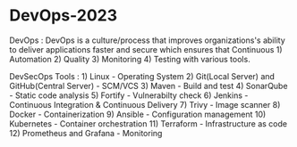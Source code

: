 # DevOps-2023
DevOps : DevOps is a culture/process that improves organizations's ability to deliver applications faster and secure which ensures that
Continuous 1) Automation
           2) Quality
           3) Monitoring
           4) Testing    with various tools.

DevSecOps Tools : 1) Linux - Operating System
               2) Git(Local Server) and GitHub(Central Server) - SCM/VCS
               3) Maven - Build and test
               4) SonarQube - Static code analysis
               5) Fortify - Vulnerabilty check
               6) Jenkins - Continuous Integration & Continuous Delivery
               7) Trivy - Image scanner
               8) Docker - Containerization
               9) Ansible - Configuration management
              10) Kubernetes - Container orchestration
              11) Terraform - Infrastructure as code
              12) Prometheus and Grafana - Monitoring



            
